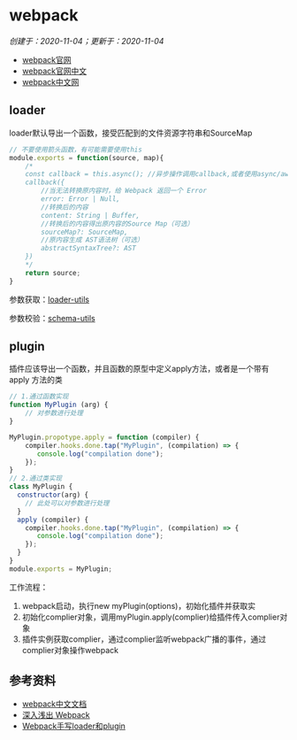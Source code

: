 # webpack

*创建于：2020-11-04；更新于：2020-11-04*

- [webpack官网](https://webpack.js.org/)
- [webpack官网中文](https://webpack.docschina.org/)
- [webpack中文网](https://www.webpackjs.com/)

## loader

loader默认导出一个函数，接受匹配到的文件资源字符串和SourceMap

```javascript
// 不要使用箭头函数，有可能需要使用this
module.exports = function(source, map){
    /*
    const callback = this.async(); //异步操作调用callback,或者使用async/await
    callback({
        //当无法转换原内容时，给 Webpack 返回一个 Error
        error: Error | Null,
        //转换后的内容
        content: String | Buffer,
        //转换后的内容得出原内容的Source Map（可选）
        sourceMap?: SourceMap,
        //原内容生成 AST语法树（可选）
        abstractSyntaxTree?: AST 
    })
    */
    return source;
}
```

参数获取：[loader-utils](https://github.com/webpack/loader-utils)

参数校验：[schema-utils](https://github.com/webpack/schema-utils)

## plugin

插件应该导出一个函数，并且函数的原型中定义apply方法，或者是一个带有apply 方法的类

```javascript
// 1.通过函数实现
function MyPlugin (arg) {
    // 对参数进行处理
}

MyPlugin.propotype.apply = function (compiler) {
    compiler.hooks.done.tap("MyPlugin", (compilation) => {
       console.log("compilation done");
    });
}
// 2.通过类实现
class MyPlugin {
  constructor(arg) {
    // 此处可以对参数进行处理
  }
  apply (compiler) {
    compiler.hooks.done.tap("MyPlugin", (compilation) => {
       console.log("compilation done");
    });
  }
}
module.exports = MyPlugin;
```

工作流程：

1. webpack启动，执行new myPlugin(options)，初始化插件并获取实
2. 初始化complier对象，调用myPlugin.apply(complier)给插件传入complier对象
3. 插件实例获取complier，通过complier监听webpack广播的事件，通过complier对象操作webpack

## 参考资料

- [webpack中文文档](http://webpack.html.cn/)
- [深入浅出 Webpack](http://webpack.wuhaolin.cn/)
- [Webpack手写loader和plugin](https://juejin.im/post/6888936770692448270)